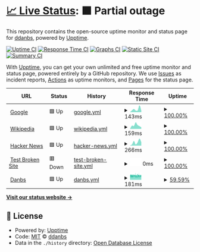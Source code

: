 # [📈 Live Status](https://ddanbs.github.io/upptime): <!--live status--> **🟧 Partial outage**

This repository contains the open-source uptime monitor and status page for [ddanbs](https://ddanbs.github.io/upptime), powered by [Upptime](https://github.com/upptime/upptime).

[![Uptime CI](https://github.com/ddanbs/upptime/workflows/Uptime%20CI/badge.svg)](https://github.com/ddanbs/upptime/actions?query=workflow%3A%22Uptime+CI%22)
[![Response Time CI](https://github.com/ddanbs/upptime/workflows/Response%20Time%20CI/badge.svg)](https://github.com/ddanbs/upptime/actions?query=workflow%3A%22Response+Time+CI%22)
[![Graphs CI](https://github.com/ddanbs/upptime/workflows/Graphs%20CI/badge.svg)](https://github.com/ddanbs/upptime/actions?query=workflow%3A%22Graphs+CI%22)
[![Static Site CI](https://github.com/ddanbs/upptime/workflows/Static%20Site%20CI/badge.svg)](https://github.com/ddanbs/upptime/actions?query=workflow%3A%22Static+Site+CI%22)
[![Summary CI](https://github.com/ddanbs/upptime/workflows/Summary%20CI/badge.svg)](https://github.com/ddanbs/upptime/actions?query=workflow%3A%22Summary+CI%22)

With [Upptime](https://upptime.js.org), you can get your own unlimited and free uptime monitor and status page, powered entirely by a GitHub repository. We use [Issues](https://github.com/ddanbs/upptime/issues) as incident reports, [Actions](https://github.com/ddanbs/upptime/actions) as uptime monitors, and [Pages](https://ddanbs.github.io/upptime) for the status page.

<!--start: status pages-->
<!-- This summary is generated by Upptime (https://github.com/upptime/upptime) -->
<!-- Do not edit this manually, your changes will be overwritten -->
<!-- prettier-ignore -->
| URL | Status | History | Response Time | Uptime |
| --- | ------ | ------- | ------------- | ------ |
| <img alt="" src="https://icons.duckduckgo.com/ip3/www.google.com.ico" height="13"> [Google](https://www.google.com) | 🟩 Up | [google.yml](https://github.com/ddanbs/upptime/commits/HEAD/history/google.yml) | <details><summary><img alt="Response time graph" src="./graphs/google/response-time-week.png" height="20"> 143ms</summary><br><a href="https://ddanbs.github.io/upptime/history/google"><img alt="Response time 110" src="https://img.shields.io/endpoint?url=https%3A%2F%2Fraw.githubusercontent.com%2Fddanbs%2Fupptime%2FHEAD%2Fapi%2Fgoogle%2Fresponse-time.json"></a><br><a href="https://ddanbs.github.io/upptime/history/google"><img alt="24-hour response time 75" src="https://img.shields.io/endpoint?url=https%3A%2F%2Fraw.githubusercontent.com%2Fddanbs%2Fupptime%2FHEAD%2Fapi%2Fgoogle%2Fresponse-time-day.json"></a><br><a href="https://ddanbs.github.io/upptime/history/google"><img alt="7-day response time 143" src="https://img.shields.io/endpoint?url=https%3A%2F%2Fraw.githubusercontent.com%2Fddanbs%2Fupptime%2FHEAD%2Fapi%2Fgoogle%2Fresponse-time-week.json"></a><br><a href="https://ddanbs.github.io/upptime/history/google"><img alt="30-day response time 106" src="https://img.shields.io/endpoint?url=https%3A%2F%2Fraw.githubusercontent.com%2Fddanbs%2Fupptime%2FHEAD%2Fapi%2Fgoogle%2Fresponse-time-month.json"></a><br><a href="https://ddanbs.github.io/upptime/history/google"><img alt="1-year response time 110" src="https://img.shields.io/endpoint?url=https%3A%2F%2Fraw.githubusercontent.com%2Fddanbs%2Fupptime%2FHEAD%2Fapi%2Fgoogle%2Fresponse-time-year.json"></a></details> | <details><summary><a href="https://ddanbs.github.io/upptime/history/google">100.00%</a></summary><a href="https://ddanbs.github.io/upptime/history/google"><img alt="All-time uptime 100.00%" src="https://img.shields.io/endpoint?url=https%3A%2F%2Fraw.githubusercontent.com%2Fddanbs%2Fupptime%2FHEAD%2Fapi%2Fgoogle%2Fuptime.json"></a><br><a href="https://ddanbs.github.io/upptime/history/google"><img alt="24-hour uptime 100.00%" src="https://img.shields.io/endpoint?url=https%3A%2F%2Fraw.githubusercontent.com%2Fddanbs%2Fupptime%2FHEAD%2Fapi%2Fgoogle%2Fuptime-day.json"></a><br><a href="https://ddanbs.github.io/upptime/history/google"><img alt="7-day uptime 100.00%" src="https://img.shields.io/endpoint?url=https%3A%2F%2Fraw.githubusercontent.com%2Fddanbs%2Fupptime%2FHEAD%2Fapi%2Fgoogle%2Fuptime-week.json"></a><br><a href="https://ddanbs.github.io/upptime/history/google"><img alt="30-day uptime 100.00%" src="https://img.shields.io/endpoint?url=https%3A%2F%2Fraw.githubusercontent.com%2Fddanbs%2Fupptime%2FHEAD%2Fapi%2Fgoogle%2Fuptime-month.json"></a><br><a href="https://ddanbs.github.io/upptime/history/google"><img alt="1-year uptime 100.00%" src="https://img.shields.io/endpoint?url=https%3A%2F%2Fraw.githubusercontent.com%2Fddanbs%2Fupptime%2FHEAD%2Fapi%2Fgoogle%2Fuptime-year.json"></a></details>
| <img alt="" src="https://icons.duckduckgo.com/ip3/en.wikipedia.org.ico" height="13"> [Wikipedia](https://en.wikipedia.org) | 🟩 Up | [wikipedia.yml](https://github.com/ddanbs/upptime/commits/HEAD/history/wikipedia.yml) | <details><summary><img alt="Response time graph" src="./graphs/wikipedia/response-time-week.png" height="20"> 159ms</summary><br><a href="https://ddanbs.github.io/upptime/history/wikipedia"><img alt="Response time 235" src="https://img.shields.io/endpoint?url=https%3A%2F%2Fraw.githubusercontent.com%2Fddanbs%2Fupptime%2FHEAD%2Fapi%2Fwikipedia%2Fresponse-time.json"></a><br><a href="https://ddanbs.github.io/upptime/history/wikipedia"><img alt="24-hour response time 72" src="https://img.shields.io/endpoint?url=https%3A%2F%2Fraw.githubusercontent.com%2Fddanbs%2Fupptime%2FHEAD%2Fapi%2Fwikipedia%2Fresponse-time-day.json"></a><br><a href="https://ddanbs.github.io/upptime/history/wikipedia"><img alt="7-day response time 159" src="https://img.shields.io/endpoint?url=https%3A%2F%2Fraw.githubusercontent.com%2Fddanbs%2Fupptime%2FHEAD%2Fapi%2Fwikipedia%2Fresponse-time-week.json"></a><br><a href="https://ddanbs.github.io/upptime/history/wikipedia"><img alt="30-day response time 353" src="https://img.shields.io/endpoint?url=https%3A%2F%2Fraw.githubusercontent.com%2Fddanbs%2Fupptime%2FHEAD%2Fapi%2Fwikipedia%2Fresponse-time-month.json"></a><br><a href="https://ddanbs.github.io/upptime/history/wikipedia"><img alt="1-year response time 235" src="https://img.shields.io/endpoint?url=https%3A%2F%2Fraw.githubusercontent.com%2Fddanbs%2Fupptime%2FHEAD%2Fapi%2Fwikipedia%2Fresponse-time-year.json"></a></details> | <details><summary><a href="https://ddanbs.github.io/upptime/history/wikipedia">100.00%</a></summary><a href="https://ddanbs.github.io/upptime/history/wikipedia"><img alt="All-time uptime 100.00%" src="https://img.shields.io/endpoint?url=https%3A%2F%2Fraw.githubusercontent.com%2Fddanbs%2Fupptime%2FHEAD%2Fapi%2Fwikipedia%2Fuptime.json"></a><br><a href="https://ddanbs.github.io/upptime/history/wikipedia"><img alt="24-hour uptime 100.00%" src="https://img.shields.io/endpoint?url=https%3A%2F%2Fraw.githubusercontent.com%2Fddanbs%2Fupptime%2FHEAD%2Fapi%2Fwikipedia%2Fuptime-day.json"></a><br><a href="https://ddanbs.github.io/upptime/history/wikipedia"><img alt="7-day uptime 100.00%" src="https://img.shields.io/endpoint?url=https%3A%2F%2Fraw.githubusercontent.com%2Fddanbs%2Fupptime%2FHEAD%2Fapi%2Fwikipedia%2Fuptime-week.json"></a><br><a href="https://ddanbs.github.io/upptime/history/wikipedia"><img alt="30-day uptime 100.00%" src="https://img.shields.io/endpoint?url=https%3A%2F%2Fraw.githubusercontent.com%2Fddanbs%2Fupptime%2FHEAD%2Fapi%2Fwikipedia%2Fuptime-month.json"></a><br><a href="https://ddanbs.github.io/upptime/history/wikipedia"><img alt="1-year uptime 100.00%" src="https://img.shields.io/endpoint?url=https%3A%2F%2Fraw.githubusercontent.com%2Fddanbs%2Fupptime%2FHEAD%2Fapi%2Fwikipedia%2Fuptime-year.json"></a></details>
| <img alt="" src="https://icons.duckduckgo.com/ip3/news.ycombinator.com.ico" height="13"> [Hacker News](https://news.ycombinator.com) | 🟩 Up | [hacker-news.yml](https://github.com/ddanbs/upptime/commits/HEAD/history/hacker-news.yml) | <details><summary><img alt="Response time graph" src="./graphs/hacker-news/response-time-week.png" height="20"> 266ms</summary><br><a href="https://ddanbs.github.io/upptime/history/hacker-news"><img alt="Response time 304" src="https://img.shields.io/endpoint?url=https%3A%2F%2Fraw.githubusercontent.com%2Fddanbs%2Fupptime%2FHEAD%2Fapi%2Fhacker-news%2Fresponse-time.json"></a><br><a href="https://ddanbs.github.io/upptime/history/hacker-news"><img alt="24-hour response time 265" src="https://img.shields.io/endpoint?url=https%3A%2F%2Fraw.githubusercontent.com%2Fddanbs%2Fupptime%2FHEAD%2Fapi%2Fhacker-news%2Fresponse-time-day.json"></a><br><a href="https://ddanbs.github.io/upptime/history/hacker-news"><img alt="7-day response time 266" src="https://img.shields.io/endpoint?url=https%3A%2F%2Fraw.githubusercontent.com%2Fddanbs%2Fupptime%2FHEAD%2Fapi%2Fhacker-news%2Fresponse-time-week.json"></a><br><a href="https://ddanbs.github.io/upptime/history/hacker-news"><img alt="30-day response time 308" src="https://img.shields.io/endpoint?url=https%3A%2F%2Fraw.githubusercontent.com%2Fddanbs%2Fupptime%2FHEAD%2Fapi%2Fhacker-news%2Fresponse-time-month.json"></a><br><a href="https://ddanbs.github.io/upptime/history/hacker-news"><img alt="1-year response time 304" src="https://img.shields.io/endpoint?url=https%3A%2F%2Fraw.githubusercontent.com%2Fddanbs%2Fupptime%2FHEAD%2Fapi%2Fhacker-news%2Fresponse-time-year.json"></a></details> | <details><summary><a href="https://ddanbs.github.io/upptime/history/hacker-news">100.00%</a></summary><a href="https://ddanbs.github.io/upptime/history/hacker-news"><img alt="All-time uptime 100.00%" src="https://img.shields.io/endpoint?url=https%3A%2F%2Fraw.githubusercontent.com%2Fddanbs%2Fupptime%2FHEAD%2Fapi%2Fhacker-news%2Fuptime.json"></a><br><a href="https://ddanbs.github.io/upptime/history/hacker-news"><img alt="24-hour uptime 100.00%" src="https://img.shields.io/endpoint?url=https%3A%2F%2Fraw.githubusercontent.com%2Fddanbs%2Fupptime%2FHEAD%2Fapi%2Fhacker-news%2Fuptime-day.json"></a><br><a href="https://ddanbs.github.io/upptime/history/hacker-news"><img alt="7-day uptime 100.00%" src="https://img.shields.io/endpoint?url=https%3A%2F%2Fraw.githubusercontent.com%2Fddanbs%2Fupptime%2FHEAD%2Fapi%2Fhacker-news%2Fuptime-week.json"></a><br><a href="https://ddanbs.github.io/upptime/history/hacker-news"><img alt="30-day uptime 100.00%" src="https://img.shields.io/endpoint?url=https%3A%2F%2Fraw.githubusercontent.com%2Fddanbs%2Fupptime%2FHEAD%2Fapi%2Fhacker-news%2Fuptime-month.json"></a><br><a href="https://ddanbs.github.io/upptime/history/hacker-news"><img alt="1-year uptime 100.00%" src="https://img.shields.io/endpoint?url=https%3A%2F%2Fraw.githubusercontent.com%2Fddanbs%2Fupptime%2FHEAD%2Fapi%2Fhacker-news%2Fuptime-year.json"></a></details>
| <img alt="" src="https://icons.duckduckgo.com/ip3/thissitedoesnotexist.koj.co.ico" height="13"> [Test Broken Site](https://thissitedoesnotexist.koj.co) | 🟥 Down | [test-broken-site.yml](https://github.com/ddanbs/upptime/commits/HEAD/history/test-broken-site.yml) | <details><summary><img alt="Response time graph" src="./graphs/test-broken-site/response-time-week.png" height="20"> 0ms</summary><br><a href="https://ddanbs.github.io/upptime/history/test-broken-site"><img alt="Response time 0" src="https://img.shields.io/endpoint?url=https%3A%2F%2Fraw.githubusercontent.com%2Fddanbs%2Fupptime%2FHEAD%2Fapi%2Ftest-broken-site%2Fresponse-time.json"></a><br><a href="https://ddanbs.github.io/upptime/history/test-broken-site"><img alt="24-hour response time 0" src="https://img.shields.io/endpoint?url=https%3A%2F%2Fraw.githubusercontent.com%2Fddanbs%2Fupptime%2FHEAD%2Fapi%2Ftest-broken-site%2Fresponse-time-day.json"></a><br><a href="https://ddanbs.github.io/upptime/history/test-broken-site"><img alt="7-day response time 0" src="https://img.shields.io/endpoint?url=https%3A%2F%2Fraw.githubusercontent.com%2Fddanbs%2Fupptime%2FHEAD%2Fapi%2Ftest-broken-site%2Fresponse-time-week.json"></a><br><a href="https://ddanbs.github.io/upptime/history/test-broken-site"><img alt="30-day response time 0" src="https://img.shields.io/endpoint?url=https%3A%2F%2Fraw.githubusercontent.com%2Fddanbs%2Fupptime%2FHEAD%2Fapi%2Ftest-broken-site%2Fresponse-time-month.json"></a><br><a href="https://ddanbs.github.io/upptime/history/test-broken-site"><img alt="1-year response time 0" src="https://img.shields.io/endpoint?url=https%3A%2F%2Fraw.githubusercontent.com%2Fddanbs%2Fupptime%2FHEAD%2Fapi%2Ftest-broken-site%2Fresponse-time-year.json"></a></details> | <details><summary><a href="https://ddanbs.github.io/upptime/history/test-broken-site">100.00%</a></summary><a href="https://ddanbs.github.io/upptime/history/test-broken-site"><img alt="All-time uptime 100.00%" src="https://img.shields.io/endpoint?url=https%3A%2F%2Fraw.githubusercontent.com%2Fddanbs%2Fupptime%2FHEAD%2Fapi%2Ftest-broken-site%2Fuptime.json"></a><br><a href="https://ddanbs.github.io/upptime/history/test-broken-site"><img alt="24-hour uptime 100.00%" src="https://img.shields.io/endpoint?url=https%3A%2F%2Fraw.githubusercontent.com%2Fddanbs%2Fupptime%2FHEAD%2Fapi%2Ftest-broken-site%2Fuptime-day.json"></a><br><a href="https://ddanbs.github.io/upptime/history/test-broken-site"><img alt="7-day uptime 100.00%" src="https://img.shields.io/endpoint?url=https%3A%2F%2Fraw.githubusercontent.com%2Fddanbs%2Fupptime%2FHEAD%2Fapi%2Ftest-broken-site%2Fuptime-week.json"></a><br><a href="https://ddanbs.github.io/upptime/history/test-broken-site"><img alt="30-day uptime 100.00%" src="https://img.shields.io/endpoint?url=https%3A%2F%2Fraw.githubusercontent.com%2Fddanbs%2Fupptime%2FHEAD%2Fapi%2Ftest-broken-site%2Fuptime-month.json"></a><br><a href="https://ddanbs.github.io/upptime/history/test-broken-site"><img alt="1-year uptime 100.00%" src="https://img.shields.io/endpoint?url=https%3A%2F%2Fraw.githubusercontent.com%2Fddanbs%2Fupptime%2FHEAD%2Fapi%2Ftest-broken-site%2Fuptime-year.json"></a></details>
| <img alt="" src="https://icons.duckduckgo.com/ip3/danbs.net.ico" height="13"> [Danbs](https://danbs.net) | 🟩 Up | [danbs.yml](https://github.com/ddanbs/upptime/commits/HEAD/history/danbs.yml) | <details><summary><img alt="Response time graph" src="./graphs/danbs/response-time-week.png" height="20"> 181ms</summary><br><a href="https://ddanbs.github.io/upptime/history/danbs"><img alt="Response time 212" src="https://img.shields.io/endpoint?url=https%3A%2F%2Fraw.githubusercontent.com%2Fddanbs%2Fupptime%2FHEAD%2Fapi%2Fdanbs%2Fresponse-time.json"></a><br><a href="https://ddanbs.github.io/upptime/history/danbs"><img alt="24-hour response time 180" src="https://img.shields.io/endpoint?url=https%3A%2F%2Fraw.githubusercontent.com%2Fddanbs%2Fupptime%2FHEAD%2Fapi%2Fdanbs%2Fresponse-time-day.json"></a><br><a href="https://ddanbs.github.io/upptime/history/danbs"><img alt="7-day response time 181" src="https://img.shields.io/endpoint?url=https%3A%2F%2Fraw.githubusercontent.com%2Fddanbs%2Fupptime%2FHEAD%2Fapi%2Fdanbs%2Fresponse-time-week.json"></a><br><a href="https://ddanbs.github.io/upptime/history/danbs"><img alt="30-day response time 191" src="https://img.shields.io/endpoint?url=https%3A%2F%2Fraw.githubusercontent.com%2Fddanbs%2Fupptime%2FHEAD%2Fapi%2Fdanbs%2Fresponse-time-month.json"></a><br><a href="https://ddanbs.github.io/upptime/history/danbs"><img alt="1-year response time 212" src="https://img.shields.io/endpoint?url=https%3A%2F%2Fraw.githubusercontent.com%2Fddanbs%2Fupptime%2FHEAD%2Fapi%2Fdanbs%2Fresponse-time-year.json"></a></details> | <details><summary><a href="https://ddanbs.github.io/upptime/history/danbs">59.59%</a></summary><a href="https://ddanbs.github.io/upptime/history/danbs"><img alt="All-time uptime 98.23%" src="https://img.shields.io/endpoint?url=https%3A%2F%2Fraw.githubusercontent.com%2Fddanbs%2Fupptime%2FHEAD%2Fapi%2Fdanbs%2Fuptime.json"></a><br><a href="https://ddanbs.github.io/upptime/history/danbs"><img alt="24-hour uptime 58.94%" src="https://img.shields.io/endpoint?url=https%3A%2F%2Fraw.githubusercontent.com%2Fddanbs%2Fupptime%2FHEAD%2Fapi%2Fdanbs%2Fuptime-day.json"></a><br><a href="https://ddanbs.github.io/upptime/history/danbs"><img alt="7-day uptime 59.59%" src="https://img.shields.io/endpoint?url=https%3A%2F%2Fraw.githubusercontent.com%2Fddanbs%2Fupptime%2FHEAD%2Fapi%2Fdanbs%2Fuptime-week.json"></a><br><a href="https://ddanbs.github.io/upptime/history/danbs"><img alt="30-day uptime 90.70%" src="https://img.shields.io/endpoint?url=https%3A%2F%2Fraw.githubusercontent.com%2Fddanbs%2Fupptime%2FHEAD%2Fapi%2Fdanbs%2Fuptime-month.json"></a><br><a href="https://ddanbs.github.io/upptime/history/danbs"><img alt="1-year uptime 98.23%" src="https://img.shields.io/endpoint?url=https%3A%2F%2Fraw.githubusercontent.com%2Fddanbs%2Fupptime%2FHEAD%2Fapi%2Fdanbs%2Fuptime-year.json"></a></details>

<!--end: status pages-->

[**Visit our status website →**](https://ddanbs.github.io/upptime)

## 📄 License

- Powered by: [Upptime](https://github.com/upptime/upptime)
- Code: [MIT](./LICENSE) © [ddanbs](https://ddanbs.github.io/upptime)
- Data in the `./history` directory: [Open Database License](https://opendatacommons.org/licenses/odbl/1-0/)
